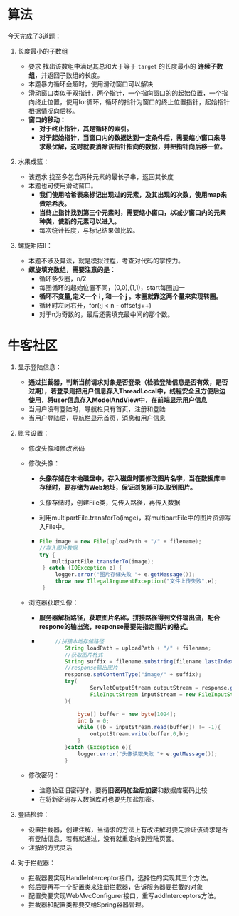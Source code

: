# 算法

今天完成了3道题：

1. 长度最小的子数组
   * 要求 找出该数组中满足其总和大于等于 `target` 的长度最小的 **连续子数组**，并返回子数组的长度。
   * 本题暴力循环会超时，使用滑动窗口可以解决
   * 滑动窗口类似于双指针，两个指针，一个指向窗口的的起始位置，一个指向终止位置，使用for循环，循环的指针为窗口的终止位置指针，起始指针根据情况向后移。
   * **窗口的移动：**
     * **对于终止指针，其是循环的索引。**
     * **对于起始指针，当窗口内的数据达到一定条件后，需要缩小窗口来寻求最优解，这时就要消除该指针指向的数据，并把指针向后移一位。**

2. 水果成篮：
   * 该题求  找至多包含两种元素的最长子串，返回其长度 
   * 本题也可使用滑动窗口。
     * **我们使用哈希表来标记出现过的元素，及其出现的次数，使用map来做哈希表。**
     * **当终止指针找到第三个元素时，需要缩小窗口，以减少窗口内的元素种类，使新的元素可以进入。**
     * 每次统计长度，与标记结果做比较。
3. 螺旋矩阵II：
   * 本题不涉及算法，就是模拟过程，考查对代码的掌控力。
   * **螺旋填充数组，需要注意的是：**
     * 循环多少圈，n/2
     * 每圈循环的起始位置不同，(0,0),(1,1)，start每圈加一
     * **循环不变量,定义一个 i , 和一个 j 。本圈就靠这两个量来实现转圈。**
     * 循环时左闭右开，for(;j < n - offset;j++)
     * 对于n为奇数的，最后还需填充最中间的那个数。

# 牛客社区

1. 显示登陆信息：

   * **通过拦截器，判断当前请求对象是否登录（检验登陆信息是否有效，是否过期），若登录则把用户信息存入ThreadLocal中，线程安全且方便后边使用，将user信息存入ModelAndView中，在前端显示用户信息**
   * 当用户没有登陆时，导航栏只有首页，注册和登陆
   * 当用户登陆后，导航栏显示首页，消息和用户信息

2. 账号设置：

   * 修改头像和修改密码

   * 修改头像：

     * **头像存储在本地磁盘中，存入磁盘时要修改图片名字，当在数据库中存储时，要存储为Web地址，保证浏览器可以取到图片。**

     * 头像存储时，创建File类，先传入路径，再传入数据

     * 利用multipartFile.transferTo(imge)，将multipartFile中的图片资源写入File中。

     * ```java
       File image = new File(uploadPath + "/" + filename);
       //存入图片数据
       try {   
           multipartFile.transferTo(image);
       	} catch (IOException e) {    
           	logger.error("图片存储失败 "+ e.getMessage());    
           	throw new IllegalArgumentException("文件上传失败",e);
       	}
       ```

   * 浏览器获取头像：

     * **服务器解析路径，获取图片名称，拼接路径得到文件输出流，配合respone的输出流，response需要先指定图片的格式。**

     * ```java
       		//拼接本地存储路径
               String loadPath = uploadPath + "/" + filename;
               //获取图片格式
               String suffix = filename.substring(filename.lastIndexOf(".") + 1);
               //response输出图片
               response.setContentType("image/" + suffix);
               try(
                       ServletOutputStream outputStream = response.getOutputStream();
                       FileInputStream inputStream = new FileInputStream(loadPath)
               ){
       
                   byte[] buffer = new byte[1024];
                   int b = 0;
                   while ((b = inputStream.read(buffer)) != -1){
                       outputStream.write(buffer,0,b);
                   }
               }catch (Exception e){
                   logger.error("头像读取失败 "+ e.getMessage());
               }
       ```

   * 修改密码：
     * 注意验证旧密码时，要将**旧密码加盐后加密**和数据库密码比较
     * 在将新密码存入数据库时也要先加盐加密。

3. 登陆检验：

   * 设置拦截器，创建注解，当请求的方法上有改注解时要先验证该请求是否有登陆信息，若有就通过，没有就重定向到登陆页面。
   * 注解的方式灵活

4. 对于拦截器：

   * 拦截器要实现HandleInterceptor接口，选择性的实现其三个方法。
   * 然后要再写一个配置类来注册拦截器，告诉服务器要拦截的对象
   * 配置类要实现WebMvcConfigurer接口，重写addInterceptors方法。
   * 拦截器和配置类都要交给Spring容器管理。

















